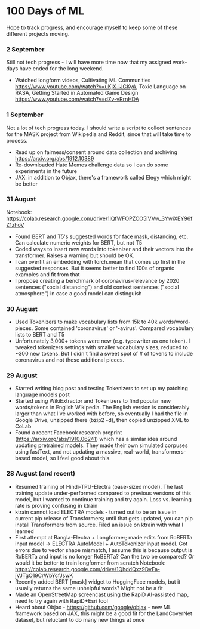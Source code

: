 # 100 Days of ML

Hope to track progress, and encourage myself to keep some of these different projects moving.

### 2 September
Still not tech progress - I will have more time now that my assigned work-days have ended for the long weekend.
- Watched longform videos, Cultivating ML Communities https://www.youtube.com/watch?v=uKjX-iJGKyA, Toxic Language on RASA, Getting Started in Automated Game Design https://www.youtube.com/watch?v=dZv-vRrnHDA

### 1 September
Not a lot of tech progress today. I should write a script to collect sentences for the MASK project from Wikipedia and Reddit, since that will take time to process.
- Read up on fairness/consent around data collection and archiving https://arxiv.org/abs/1912.10389
- Re-downloaded Hate Memes challenge data so I can do some experiments in the future
- JAX: in addition to Objax, there's a framework called Elegy which might be better

### 31 August

Notebook: https://colab.research.google.com/drive/1lQfWFOPZCO5IVVw_3YwiXEY96fZ1zhoV

- Found BERT and T5's suggested words for face mask, distancing, etc. Can calculate numeric weights for BERT, but not T5
- Coded ways to insert new words into tokenizer and their vectors into the transformer. Raises a warning but should be OK.
- I can overfit an embedding with torch.mean that comes up first in the suggested responses. But it seems better to find 100s of organic examples and fit from that
- I propose creating a benchmark of coronavirus-relevance by 2020 sentences ("social distancing") and old context sentences ("social atmosphere") in case a good model can distinguish

### 30 August

- Used Tokenizers to make vocabulary lists from 15k to 40k words/word-pieces. Some contained 'coronavirus' or '-avirus'. Compared vocabulary lists to BERT and T5
- Unfortunately 3,000+ tokens were new (e.g. typewriter as one token). I tweaked tokenizers settings with smaller vocabulary sizes, reduced to ~300 new tokens. But I didn't find a sweet spot of # of tokens to include coronavirus and not these additional pieces.

### 29 August

- Started writing blog post and testing Tokenizers to set up my patching language models post
- Started using WikiExtractor and Tokenizers to find popular new words/tokens in English Wikipedia. The English version is considerably larger than what I've worked with before, so eventually I had the file in Google Drive, unzipped there (bzip2 -d), then copied unzipped XML to CoLab
- Found a recent Facebook research preprint (https://arxiv.org/abs/1910.06241) which has a similar idea around updating pretrained models. They made their own simulated corpuses using fastText, and not updating a massive, real-world, transformers-based model, so I feel good about this.

### 28 August (and recent)

- Resumed training of Hindi-TPU-Electra (base-sized model). The last training update under-performed compared to previous versions of this model, but I wanted to continue training and try again. Loss vs. learning rate is proving confusing in ktrain
- ktrain cannot load ELECTRA models - turned out to be an issue in current pip release of Transformers; until that gets updated, you can pip install Transformers from source. Filed an issue on ktrain with what I learned
- First attempt at Bangla-Electra + Longformer; made edits from RoBERTa input model -> ELECTRA AutoModel + AutoTokenizer input model. Got errors due to vector shape mismatch, I assume this is because output is RoBERTa and input is no longer RoBERTa? Can the two be compared? Or would it be better to train longformer from scratch
  Notebook: https://colab.research.google.com/drive/1QhddQxz9DvFa-jVJTgO19CrWbYcfJswK
- Recently added BERT [mask] widget to HuggingFace models, but it usually returns the same unhelpful words? Might not be a fit
- Made an OpenStreetMap screencast using the RapiD AI-assisted map, need to try again with RapiD+Esri tool
- Heard about Objax - https://github.com/google/objax - new ML framework based on JAX, this might be a good fit for the LandCoverNet dataset, but reluctant to do many new things at once
